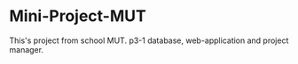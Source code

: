 # Mini-Project-MUT
This's project from school MUT.  p3-1 database, web-application and project manager.
